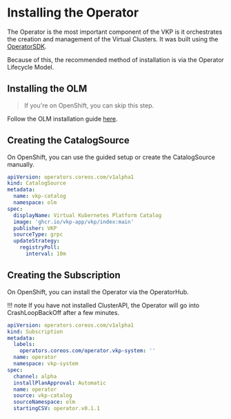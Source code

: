 # Installing the Operator

The Operator is the most important component of the VKP is it orchestrates the creation and management of the Virtual Clusters.
It was built using the [OperatorSDK](https://sdk.operatorframework.io/).

Because of this, the recommended method of installation is via the Operator Lifecycle Model.

## Installing the OLM

> If you're on OpenShift, you can skip this step.

Follow the OLM installation guide [here](https://github.com/operator-framework/operator-lifecycle-manager/blob/master/doc/install/install.md).

## Creating the CatalogSource

On OpenShift, you can use the guided setup or create the CatalogSource manually.

```yaml
apiVersion: operators.coreos.com/v1alpha1
kind: CatalogSource
metadata:
  name: vkp-catalog
  namespace: olm
spec:
  displayName: Virtual Kubernetes Platform Catalog
  image: 'ghcr.io/vkp-app/vkp/index:main'
  publisher: VKP
  sourceType: grpc
  updateStrategy:
    registryPoll:
      interval: 10m
```

## Creating the Subscription

On OpenShift, you can install the Operator via the OperatorHub.

!!! note
    If you have not installed ClusterAPI, the Operator will go into CrashLoopBackOff after a few minutes.

```yaml
apiVersion: operators.coreos.com/v1alpha1
kind: Subscription
metadata:
  labels:
    operators.coreos.com/operator.vkp-system: ''
  name: operator
  namespace: vkp-system
spec:
  channel: alpha
  installPlanApproval: Automatic
  name: operator
  source: vkp-catalog
  sourceNamespace: olm
  startingCSV: operator.v0.1.1
```